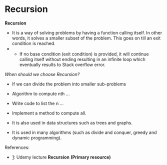 # Recursion

**Recursion**

- It is a way of solving problems by having a function calling itself. In other words, it solves a smaller subset of the problem. This goes on till an exit condition is reached.
- - If no base condition (exit condition) is provided, it will continue calling itself without ending resulting in an infinite loop which eventually results to Stack overflow error.

*When should we choose Recursion?*

- If we can divide the problem into smaller sub-problems
- Algorithm to compute nth ...
- Write code to list the n ...
- Implement a method to compute all.

- It is also  used in data structures such as trees and graphs.
- It is used in many algorithms (such as divide and conquer, greedy and dynamic programming).



References:
- [1](https://bechtle.udemy.com/course/java-data-structures-and-algorithms-masterclass/learn/lecture/23118402#overview): Udemy lecture **Recursion** **(Primary resource)**

 	 	 